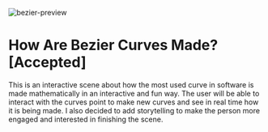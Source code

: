 ![bezier-preview](https://user-images.githubusercontent.com/26175589/166067842-5675358d-4a4d-432a-87f1-f9a731676f63.png)

# How Are Bezier Curves Made? [Accepted]

This is an interactive scene about how the most used curve in software is made mathematically in an interactive and fun way. The user will be able to interact with the curves point to make new curves and see in real time how it is being made. I also decided to add storytelling to make the person more engaged and interested in finishing the scene.
